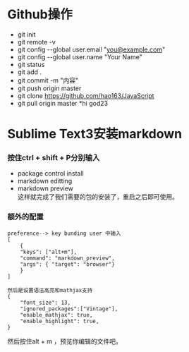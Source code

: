 ﻿# Github操作
* git init
* git remote -v
* git config --global user.email "you@example.com"  
* git config --global user.name "Your Name"
* git status
* git add .
* git commit -m "内容"
* git push origin master
* git clone https://github.com/hao163/JavaScript
* git pull origin master
*hi god23

# Sublime Text3安装markdown  
### 按住ctrl + shift + P分别输入  
* package control install  
* markdown editting  
* markdown preview  
这样就完成了我们需要的包的安装了，重启之后即可使用。

### 额外的配置
```
preference--> key bunding user 中输入
[
    {
    "keys": ["alt+m"], 
    "command": "markdown_preview", 
    "args": { "target": "browser"}
    }
]

然后是设置语法高亮和mathjax支持
{
    "font_size": 13,
    "ignored_packages":["Vintage"],
    "enable_mathjax": true,
    "enable_highlight": true,
}
```
然后按住alt + m ，预览你编辑的文件吧。

